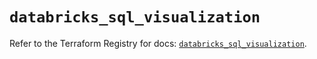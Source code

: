 # `databricks_sql_visualization`

Refer to the Terraform Registry for docs: [`databricks_sql_visualization`](https://registry.terraform.io/providers/databricks/databricks/1.81.1/docs/resources/sql_visualization).
